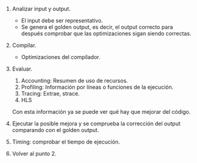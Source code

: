 1. Analizar input y output.
	- El input debe ser representativo.
	- Se genera el golden output, es decir, el output correcto para después comprobar que las optimizaciones sigan siendo correctas.
1. Compilar.
	- Optimizaciones del compilador.
2. Evaluar.
	1. Accounting: Resumen de uso de recursos.
	2. Profiling: Información por líneas o funciones de la ejecución.
	3. Tracing: Extrae, strace.
	4. HLS
	
    Con esta información ya se puede ver qué hay que mejorar del código.
4. Ejecutar la posible mejora y se comprueba la corrección del output comparando con el golden output.
5. Timing: comprobar el tiempo de ejecución.
6. Volver al punto 2.

